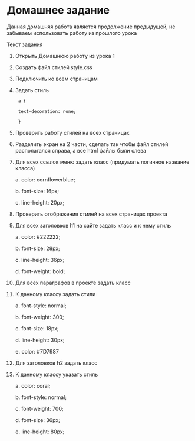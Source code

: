 # Домашнее задание 

Данная домашняя работа является продолжение предыдущей, не забываем использовать работу из прошлого урока

Текст задания

1. Открыть Домашнюю работу из урока 1

2. Создать файл стилей style.css

3. Подключить ко всем страницам

4. Задать стиль

        a {

        text-decoration: none;

        }

5. Проверить работу стилей на всех страницах

6. Разделить экран на 2 части, сделать так чтобы файл стилей располагался справа, а все html файлы были слева

7. Для всех ссылок меню задать класс (придумать логичное название класса)

    a. color: cornflowerblue;

    b. font-size: 16px;

    c. line-height: 20px;

8. Проверить отображения стилей на всех страницах проекта

9. Для всех заголовков h1 на сайте задать класс и к нему стиль

    a. color: #222222;

    b. font-size: 28px;

    c. line-height: 36px;

    d. font-weight: bold;

10. Для всех параграфов в проекте задать класс

11. К данному классу задать стили

    a. font-style: normal;

    b. font-weight: 300;

    c. font-size: 18px;

    d. line-height: 30px;

    e. color: #7D7987

12. Для заголовков h2 задать класс

13. К данному классу указать стиль

    a. color: coral;

    b. font-style: normal;

    c. font-weight: 700;

    d. font-size: 36px;

    e. line-height: 80px;